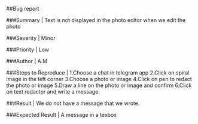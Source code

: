 ##Bug report

###Summary | Text is not displayed in the photo editor when we edit the photo

###Severity | Minor

###Priority | Low

###Author | A.M

###Steps to Reproduce |
   1.Choose a chat in telegram app
   2.Click on spiral image in the left corner 
   3.Choose a photo or image
   4.Click on pen to redact the photo or image
   5.Draw a line on the photo or image and confirm 
   6.Click on text redactor and write a message.

###Result | We do not have a message that we wrote.

###Expected Result | A message in a texbox

 